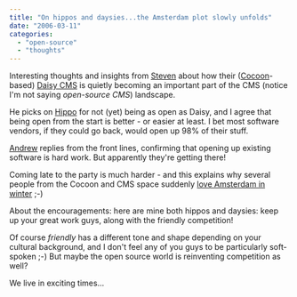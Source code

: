 ```yaml
---
title: "On hippos and daysies...the Amsterdam plot slowly unfolds"
date: "2006-03-11"
categories: 
  - "open-source"
  - "thoughts"
---
```


Interesting thoughts and insights from [Steven](http://blog.outerthought.org/articles/2006/03/10/daisy-press-sighting-the-heat-is-on) about how their ([Cocoon](http://cocoon.apache.org)\-based) [Daisy CMS](http://cocoondev.org/daisy) is quietly becoming an important part of the CMS (notice I'm not saying _open-source CMS_) landscape.

He picks on [Hippo](http://www.hippocms.org/) for not (yet) being as open as Daisy, and I agree that being open from the start is better - or easier at least. I bet most software vendors, if they could go back, would open up 98% of their stuff.

[Andrew](http://www.andrewsavory.com/blog/archives/001071.html) replies from the front lines, confirming that opening up existing software is hard work. But apparently they're getting there!

Coming late to the party is much harder - and this explains why several people from the Cocoon and CMS space suddenly [love Amsterdam in winter](http://codeconsult.ch/bertrand/archives/000620.html) ;-)

About the encouragements: here are mine both hippos and daysies: keep up your great work guys, along with the friendly competition!

Of course _friendly_ has a different tone and shape depending on your cultural background, and I don't feel any of you guys to be particularly soft-spoken ;-) But maybe the open source world is reinventing competition as well?

We live in exciting times...
